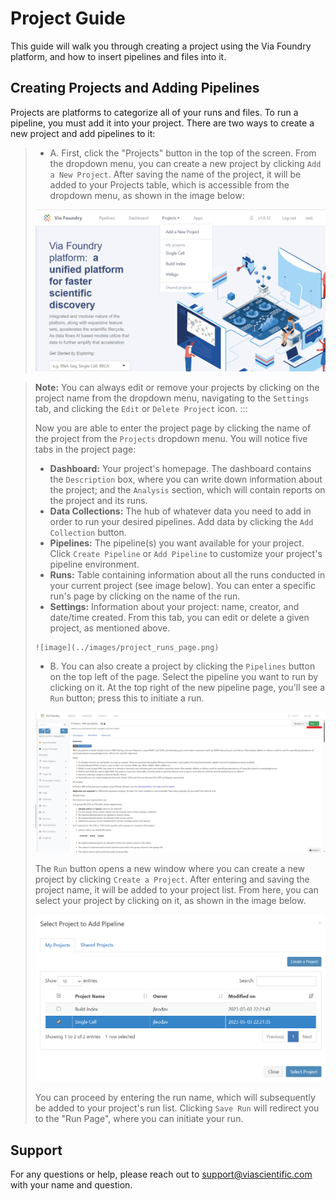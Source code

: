 # Project Guide

This guide will walk you through creating a project using the Via
Foundry platform, and how to insert pipelines and files into it.

## Creating Projects and Adding Pipelines

Projects are platforms to categorize all of your runs and files. To run
a pipeline, you must add it into your project. There are two ways to
create a new project and add pipelines to it:

> -   A.  First, click the "Projects" button in the top of the screen.
>         From the dropdown menu, you can create a new project by
>         clicking `Add a New Project`. After saving the name of the
>         project, it will be added to your Projects table, which is
>         accessible from the dropdown menu, as shown in the image
>         below:
>
> ![image](../images/project_dropdown.png)


> **Note:** You can always edit or remove your projects by clicking on the project
> name from the dropdown menu, navigating to the `Settings` tab, and
> clicking the `Edit` or `Delete Project` icon.
> :::
>
> Now you are able to enter the project page by clicking the name of the project from the `Projects` dropdown menu. You will notice five tabs in the project page:
>
>    -   **Dashboard:** Your project's homepage. The dashboard
>         contains the `Description` box, where you can write down
>         information about the project; and the `Analysis` section,
>         which will contain reports on the project and its runs.
>    -   **Data Collections:** The hub of whatever data you need to add
>         in order to run your desired pipelines. Add data by clicking
>         the `Add Collection` button.
>    -   **Pipelines:** The pipeline(s) you want available for your
>         project. Click `Create Pipeline` or `Add Pipeline` to
>         customize your project's pipeline environment.
>    -   **Runs:** Table containing information about all the runs
>         conducted in your current project (see image below). You can
>         enter a specific run's page by clicking on the name of the
>         run.
>    -   **Settings:** Information about your project: name, creator,
>         and date/time created. From this tab, you can edit or delete a
>         given project, as mentioned above.
>
>     ![image](../images/project_runs_page.png)
>
> -   B.  You can also create a project by clicking the `Pipelines`
>         button on the top left of the page. Select the pipeline you
>         want to run by clicking on it. At the top right of the new
>         pipeline page, you'll see a `Run` button; press this to
>         initiate a run.
>
> ![image](../images/run_button.png)
>
> The `Run` button opens a new window where you can create a new project
> by clicking `Create a Project`. After entering and saving the project
> name, it will be added to your project list. From here, you can select
> your project by clicking on it, as shown in the image below.
>
> ![image](../images/project_pipe_select.png)
>
> You can proceed by entering the run name, which will subsequently be
> added to your project's run list. Clicking `Save Run` will redirect
> you to the "Run Page", where you can initiate your run.

## Support

For any questions or help, please reach out to
<support@viascientific.com> with your name and question.
